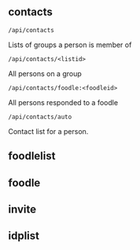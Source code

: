 

## contacts

	/api/contacts

Lists of groups a person is member of

	/api/contacts/<listid>

All persons on a group

	/api/contacts/foodle:<foodleid>

All persons responded to a foodle

	/api/contacts/auto

Contact list for a person.


## foodlelist

## foodle

## invite

## idplist

